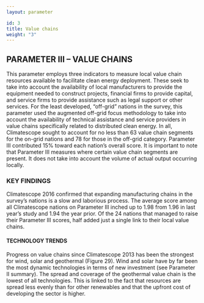 ```yaml
---
layout: parameter

id: 3
title: Value chains
weight: "3"
---
```

## PARAMETER III – VALUE CHAINS

This parameter employs three indicators to measure local value chain resources available to facilitate clean energy deployment. These seek to take into account the availability of local manufacturers to provide the equipment needed to construct projects, financial firms to provide capital, and service firms to provide assistance such as legal support or other services. 
For the least developed, “off-grid” nations in the survey, this parameter used the augmented off-grid focus methodology to take into account the availability of technical assistance and service providers in value chains specifically related to distributed clean energy. In all, Climatescope sought to account for no less than 63 value chain segments for the on-grid nations and 78 for those in the off-grid category. Parameter III contributed 15% toward each nation’s overall score.
It is important to note that Parameter III measures where certain value chain segments are present. It does not take into account the volume of actual output occurring locally.

### KEY FINDINGS

Climatescope 2016 confirmed that expanding manufacturing chains in the survey’s nations is a slow and laborious process. The average score among all Climatescope nations on Parameter III inched up to 1.98 from 1.96 in last year’s study and 1.94 the year prior. Of the 24 nations that managed to raise their Parameter III scores, half added just a single link to their local value chains. 

#### TECHNOLOGY TRENDS 

Progress on value chains since Climatescope 2013 has been the strongest for wind, solar and geothermal (Figure 29). Wind and solar have by far been the most dynamic technologies in terms of new investment (see Parameter II summary). The spread and coverage of the geothermal value chain is the lowest of all technologies. This is linked to the fact that resources are spread less evenly than for other renewables and that the upfront cost of developing the sector is higher.

